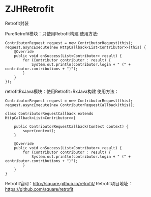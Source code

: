 # ZJHRetrofit
Retrofit封装

PureRetrofit模块：只使用Retrofit构建
使用方法:

    ContributorRequest request = new ContributorRequest(this);
    request.asyncExecute(new HttpCallback<List<Contributor>>(this) {
        @Override
        public void onSuccess(List<Contributor> result) {
            for (Contributor contributor : result) {
                System.out.println(contributor.login + " (" + contributor.contributions + ")");
            }
        }
    });

retrofitRxJava模块：使用Retrofit+RxJava构建
使用方法：

	ContributorRequest request = new ContributorRequest(this);
	request.asyncExecute(new ContributorRequestCallback(this));

	class ContributorRequestCallback extends HttpCallback<List<Contributor>>{

        public ContributorRequestCallback(Context context) {
            super(context);
        }

        @Override
        public void onSuccess(List<Contributor> result) {
            for (Contributor contributor : result) {
                System.out.println(contributor.login + " (" + contributor.contributions + ")");
            }
        }
    }


Retrofit官网：http://square.github.io/retrofit/
Retrofit项目地址：https://github.com/square/retrofit